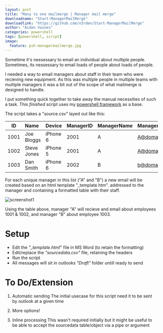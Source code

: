 ```yaml
---
layout: post
title: "Many to one mailmerge | Manager mail merge"
downloadname: "Start-ManagerMailMerge"
downloadlink: "https://github.com/n3rden/Start-ManagerMailMerge"
author: "Aiden Vaines"
categories: powershell
tags: [powershell, script]
image:
  feature: psh-managermailmerge.jpg
---
```


Sometime it's nessessary to email an individual about multiple people. Sometimes, its nessessary to email loads of people about loads of people.

I needed a way to email managers about staff in their team who were recieving new equipment. As this was multiple people in multiple teams with multiple managers it was a bit out of the scope of what mailmerge is designed to handle.

I put something quick together to take away the manual necessities of such a task. This *finished* script uses my [powershell framework](http://vaines.org/powershell/pstemplate/Powershell-Framework.html) as a base.

The script takes a "source.csv" layed out like this:

| ID | Name | Device | ManagerID | ManagerName | ManagerEmail |
|---|:---|:---|:---|:---|:---|
| 1001 | Joe Bloggs | iPhone 6 | 2001 | A | A@domain.com |
| 1002 | Steve Jones | iPhone 5 | 2001 | A | A@domain.com |
| 1003 | Dan Smith | iPhone 6 | 2002 | B | b@domain.com |


For each unique manager in this list ("A" and "B") a new email will be created based on an html template "_template.htm". addressed to the manager and containing a formatted table with their staff.

![screenshot1]({{"/assets/img/managermailmerge_1.PNG"}})

Using the table above, manager "A" will recieve and email about employees 1001 & 1002, and manager "B" about employee 1003. 


# Setup

* Edit the *"_template.html*" file in MS Word (to retain the formatting)
* Edit/replace the *"sourcedata.csv"* file, retaining the headers
* Run the script
* All messages will sit in outlooks *"Draft"* folder untill ready to send


# To Do/Extension
1) Automatic sending
    The initial usecase for this script need it to be sent by outlook at a given time

2) More options!

3) Inline processing
    This wasn't required initially but it might be useful to be able to accept the sourcedata table/object via a pipe or argument
